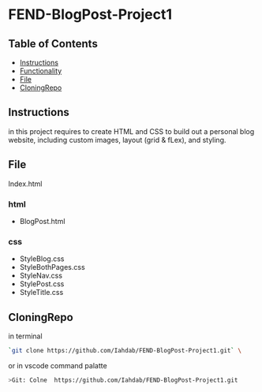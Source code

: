 # FEND-BlogPost-Project1
## Table of Contents

- [Instructions](#instructions)
- [Functionality](#functionality)
- [File](#File)
- [CloningRepo](#CloningRepo)

## Instructions
in this project requires to create HTML and CSS to build out a personal blog website, including custom images, layout (grid & fLex), and styling. 

## File 
Index.html
### html
 - BlogPost.html
### css
 - StyleBlog.css
 - StyleBothPages.css
 - StyleNav.css
 - StylePost.css
 - StyleTitle.css


## CloningRepo 
in terminal
```sh
`git clone https://github.com/Iahdab/FEND-BlogPost-Project1.git` \
```
or in vscode command palatte 
```sh
>Git: Colne  https://github.com/Iahdab/FEND-BlogPost-Project1.git
```
